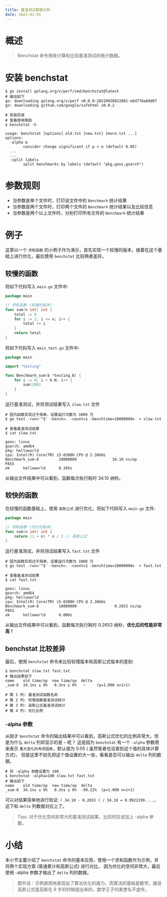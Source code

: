 ```yaml
---
title: 基准测试数据分析
date: 2023-01-01
---
```


# 概述

> Benchstat 命令用来计算和比较基准测试的统计数据。

# 安装 benchstat

```shell
$ go install golang.org/x/perf/cmd/benchstat@latest
# 输出如下
go: downloading golang.org/x/perf v0.0.0-20220920022801-e8d778a60d07
go: downloading github.com/google/safehtml v0.0.2

# 安装完成
# 查看使用帮助
$ benchstat -h

usage: benchstat [options] old.txt [new.txt] [more.txt ...]
options:
  -alpha α
        consider change significant if p < α (default 0.05)
  ...
  ...
  -split labels
        split benchmarks by labels (default "pkg,goos,goarch")

```

# 参数规则

- 当参数是单个文件时，打印该文件中的 `Benchmark` 统计结果
- 当参数是两个文件时，打印两个文件的 `Benchmark` 统计结果以及比较信息
- 当参数是两个以上文件时，分别打印所有文件的 `Benchmark` 统计结果

# 例子

这里以一个 `求和函数` 的小例子作为演示，首先实现一个较慢的版本，接着在这个基础上进行优化，最后使用 `benchstat` 比较两者差异。

## 较慢的函数

将如下代码写入 `main.go` 文件中:

```go
package main

// 求和函数 (较慢的版本)
func sum(n int) int {
	total := 0
	for i := 1; i <= n; i++ {
		total += i
	}
	return total
}
```

将如下代码写入 `main_test.go` 文件中:

```go
package main

import "testing"

func Benchmark_sum(b *testing.B) {
	for i := 0; i < b.N; i++ {
		sum(100)
	}
}
```

运行基准测试，并将测试结果写入 `slow.txt` 文件

```shell
# 因为函数实现过于简单，设置运行次数为 1000 万
$ go test -run='^$' -bench=. -count=1 -benchtime=10000000x  > slow.txt

# 查看基准测试结果
$ cat slow.txt 

goos: linux
goarch: amd64
pkg: helloworld
cpu: Intel(R) Core(TM) i5-8300H CPU @ 2.30GHz
Benchmark_sum-8         10000000                34.10 ns/op
PASS
ok      helloworld      0.345s
```

从输出文件结果中可以看到，函数每次执行耗时 34.10 纳秒。

## 较快的函数

在较慢的函数基础上，使用 `高斯公式` 进行优化，将如下代码写入 `main.go` 文件:

```go
package main

// 求和函数 (优化后版本)
func sum(n int) int {
	return (1 + n) * n / 2 // 高斯公式
}
```

运行基准测试，并将测试结果写入 `fast.txt` 文件

```shell
# 因为函数实现过于简单，设置运行次数为 1000 万
$ go test -run='^$' -bench=. -count=1 -benchtime=10000000x  > fast.txt

# 查看基准测试结果
$ cat fast.txt 

goos: linux
goarch: amd64
pkg: helloworld
cpu: Intel(R) Core(TM) i5-8300H CPU @ 2.30GHz
Benchmark_sum-8         10000000                 0.2653 ns/op
PASS
ok      helloworld      0.006s
```

从输出文件结果中可以看到，函数每次执行耗时 0.2653 纳秒，**优化后的性能非常高！**

## benchstat 比较差异

最后，使用 `benchstat` 命令来比较较慢版本和高斯公式版本的差别:

```shell
$ benchstat slow.txt fast.txt
# 输出结果如下
name    old time/op  new time/op  delta
_sum-8  34.1ns ± 0%   0.3ns ± 0%   ~     (p=1.000 n=1+1)

# 第 1 列: 基准测试函数名称 
# 第 2 列: 较慢函数基准测试统计
# 第 3 列: 高斯公式基准测试统计
# 第 4 列: 优化比例
```

### -alpha 参数

从刚才 `benchstat` 命令的输出结果中可以看到，高斯公式优化的比例非常大，但是为什么 `delta` 列却显示的是 `~` 呢？
这是因为 `benchstat` 有一个 `-alpha` 参数用来表示 `重大变化的考虑因素`，默认值为 0.05 (
虽然笔者也没查到这个值的具体计算方式)，
但是这里不妨先把这个值设置的大一些，看看是否可以输出 `delta` 列的数据。

```shell
# 将 -alpha 参数设置为 100
$ benchstat -alpha=100 slow.txt fast.txt
# 输出如下
name    old time/op  new time/op  delta
_sum-8  34.1ns ± 0%   0.3ns ± 0%  -99.22%  (p=1.000 n=1+1)
```

可以对结果简单地进行验证: `( 34.10 - 0.2653 ) / 34.10 = 0.9922199....`，这下和 `delta` 列数据对应上了。

> Tips: 对于优化空间非常大的基准测试结果，比较时应该加上 -alpha 参数。

# 小结

本小节主要介绍了 `benchstat` 命令的基本应用，使用一个求和函数作为示例，并将两个实现方案 (普通累计和高斯公式) 进行对比，
因为优化的空间非常大，最后使用 -alpha 参数才输出了 `delta` 列的数据。

> 题外话：示例直观地表现出了算法优化的威力，而算法的基础是数学。据说高斯公式是高斯在 8 岁的时候提出来的，数学王子的美誉名不虚传。
